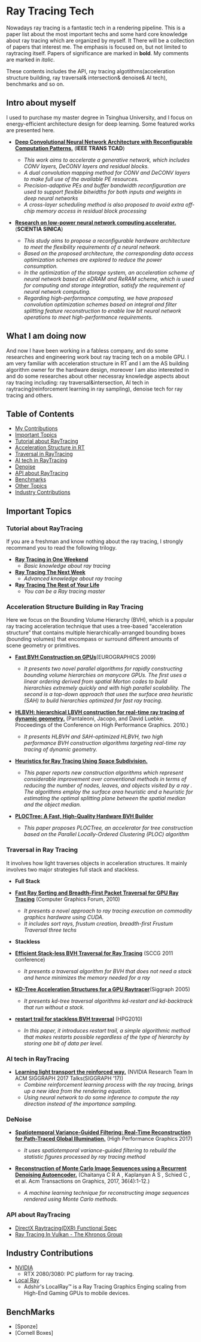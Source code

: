 # Ray Tracing Tech 

Nowadays ray tracing is a fantastic tech in a rendering pipeline.
This is a paper list about the most important techs and some hard core knowledge about ray tracing which are organized by myself. It 
There will be a collection of papers that interest me. The emphasis is focused on, but not limited to raytracing itself. Papers of significance are marked in **bold**. My comments are marked in *italic*.

These contents includes the API, ray tracing algotithms(acceleration structure building, ray traversal& intersection& denoise& AI tech), benchmarks and so on.

## Intro about myself
I used to purchase my master degree in Tsinghua University, and I focus on energy-efficient architecture design for deep learning. Some featured works are presented here. 

- [**Deep Convolutional Neural Network Architecture with Reconfigurable Computation Patterns.**](https://ieeexplore.ieee.org/document/8412607) (**IEEE TRANS TCAD**)
  - *This work aims to accelerate a generative network, which includes CONV layers, DeCONV layers and residual blocks.*
  - *A dual convolution mapping method for CONV and DeCONV layers to make full use of the available PE resources.*
  - *Precision-adaptive PEs and buffer bandwidth reconfiguration are used to support flexible bitwidths for both inputs and weights in deep neural networks*
  - *A cross-layer scheduling method is also proposed to avoid extra off-chip memory access in residual block processing*


- [**Research on low-power neural network computing accelerator.**](http://engine.scichina.com/publisher/scp/journal/SSI/49/3/10.1360/N112018-00282?slug=fulltext) (**SCIENTIA SINICA**)
  - *This study aims to propose a reconfigurable hardware architecture to meet the flexibility requirements of a neural network.*
  - *Based on the proposed architecture, the corresponding data access optimization schemes are explored to reduce the power consumption.*
  - *In the optimization of the storage system, an acceleration scheme of neural network based on eDRAM and ReRAM scheme, which is used for computing and storage integration, satisfy the requirement of neural network computing.*
  - *Regarding high-performance computing, we have proposed convolution optimization schemes based on integral and filter splitting feature reconstruction to enable low bit neural network operations to meet high-performance requirements.*

## What I am doing now
And now I have been working in a fabless company, and do some researches and engineering work bout  ray tracing tech on a mobile GPU. I am very familiar with acceleration structure in RT and I am the AS building algorithm owner for the hardware design, moreover I am also interested in and do some researches about other necessray knowledge aspects about ray tracing including: ray traversal&intersection, AI tech in raytracing(reinforcement learning in ray sampling), denoise tech for ray tracing and others.

## Table of Contents
 - [My Contributions](#my-contributions)
  - [Important Topics](#important-topics)
   - [Tutorial about RayTracing](#tutorial-and-survey) 
   - [Acceleration Structure in RT](#BVH)
   - [Traversal in RayTracing](#RTU)
   - [AI tech in RayTracing](#AIRT) 
   - [Denoise](#denoise)
   - [API about RayTracing](#API)
   - [Benchmarks](#benchmarks)
   - [Other Topics](#other-topics)
 - [Industry Contributions](#industry-contributions)

## Important Topics
### Tutorial about RayTracing
If you are a freshman and know nothing about the ray tracing, I strongly recommand you to read the following trilogy.
- **[Ray Tracing in One Weekend](https://raytracing.github.io/books/RayTracingInOneWeekend.html)** 
  - *Basic knowledge about ray tracing*
- **[Ray Tracing The Next Week](https://raytracing.github.io/books/RayTracingTheNextWeek.html)** 
  - *Advanced knowledge about ray tracing*
- **R[ay Tracing The Rest of Your Life](https://www.realtimerendering.com/raytracing/Ray%20Tracing_%20the%20Rest%20of%20Your%20Life.pdf)** 
  - *You can be a Ray tracing master*
  

### Acceleration Structure Building in Ray Tracing

Here we focus on the Bounding Volume Hierarchy (BVH), which is a popular ray tracing acceleration technique that uses a tree-based “acceleration structure” that contains multiple hierarchically-arranged bounding boxes (bounding volumes) that encompass or surround different amounts of scene geometry or primitives. 

 - **[Fast BVH Construction on GPUs](http://graphics.snu.ac.kr/class/graphics2011/references/2007_lauterbach.pdf)**(EUROGRAPHICS 2009)
   - *It presents two novel parallel algorithms for rapidly constructing bounding volume hierarchies on manycore GPUs. The first uses a linear ordering derived from spatial Morton codes to build hierarchies extremely quickly and with high parallel scalability. The second is a top-down approach that uses the surface area heuristic (SAH) to build hierarchies optimized for fast ray tracing.*

 - **[HLBVH: hierarchical LBVH construction for real-time ray tracing of dynamic geometry.](https://research.nvidia.com/sites/default/files/pubs/2010-06_HLBVH-Hierarchical-LBVH/HLBVH-final.pdf)** (Pantaleoni, Jacopo, and David Luebke. Proceedings of the Conference on High Performance Graphics. 2010.)
   - *It presents HLBVH and SAH-optimized HLBVH, two high performance BVH construction algorithms targeting real-time ray tracing of dynamic geometry.*

 - **[Heuristics for Ray Tracing Using Space Subdivision.](https://graphicsinterface.org/wp-content/uploads/gi1989-22.pdf)**
    - *This paper reports new construction algorithms which represent considerable improvement over conventional methods in terms of reducing the number of nodes, leaves, and objects visited by a ray . The algorithms employ the surface area heuristic and a heuristic for estimating the optimal splitting plane between the spatial median and the object median.*
 - **[PLOCTree: A Fast, High-Quality Hardware BVH Builder](https://dl.acm.org/doi/abs/10.1145/3233309)**
    - *This paper proposes PLOCTree, an accelerator for tree construction based on the Parallel Locally-Ordered Clustering (PLOC) algorithm*

### Traversal in Ray Tracing
It involves how light traverses objects in acceleration structures. It mainly involves two major strategies full stack and stackless.

- **Full Stack**
- **[Fast Ray Sorting and Breadth-First Packet Traversal for GPU Ray Tracing](http://charlesloop.com/GaranzhaLoop2010.pdf)** (Computer Graphics Forum, 2010)
  - *It presents a novel approach to ray tracing execution on commodity graphics hardware using CUDA.* 
  - *It includes sort rays, frustum creation, breadth-first Frustum Traversal three techs*

- **Stackless**
- **[Efficient Stack-less BVH Traversal for Ray Tracing](http://citeseerx.ist.psu.edu/viewdoc/download?doi=10.1.1.445.7529&rep=rep1&type=pdf)** (SCCG 2011 conference)
  - *It presents a traversal algorithm for BVH that does not need a stack and hence minimizes the memory needed for a ray*
- **[KD-Tree Acceleration Structures for a GPU Raytracer](https://graphics.stanford.edu/papers/gpu_kdtree/kdtree.pdf)**(Siggraph 2005)
  - *It presents kd-tree traversal algorithms kd-restart and kd-backtrack that run without a stack.*
- **[restart trail for stackless BVH traversal](https://research.nvidia.com/publication/restart-trail-stackless-bvh-traversal)** (HPG2010)
  - *In this paper, it introduces restart trail, a simple algorithmic method that makes restarts possible regardless of the type of hierarchy by storing one bit of data per level.*

### AI tech in RayTracing
- **[Learning light transport the reinforced way.](https://arxiv.org/abs/1701.07403)** (NVIDIA Research Team In ACM SIGGRAPH 2017 Talks(SIGGRAPH ’17))
  - *Combine reinforcement learning process with the ray tracing, brings up a new idea from the rendering equation.*
  - *Using neural network to do some inference to compute the ray direction instead of the importance sampling.*

### DeNoise
- **[Spatiotemporal Variance-Guided Filtering: Real-Time Reconstruction for Path-Traced Global Illumination.](https://research.nvidia.com/publication/2017-07_Spatiotemporal-Variance-Guided-Filtering%3A)** (High Performance Graphics 2017)
  - *It uses spatiotemporal variance-guided filtering to rebuild the statistic figures processed by ray tracing method*


- **[Reconstruction of Monte Carlo Image Sequences using a Recurrent Denoising Autoencoder.](https://research.nvidia.com/sites/default/files/publications/dnn_denoise_author.pdf)** (Chaitanya C R A , Kaplanyan A S , Schied C , et al. Acm Transactions on Graphics, 2017, 36(4):1-12.)
  - *A machine learning technique for reconstructing image sequences rendered using Monte Carlo methods.* 

### API about RayTracing
  - [DirectX Raytracing(DXR) Functional Spec](https://microsoft.github.io/DirectX-Specs/d3d/Raytracing.html)
  - [Ray Tracing In Vulkan - The Khronos Group](https://www.khronos.org/registry/vulkan/specs/1.2-extensions/html/index.html)

## Industry Contributions
 - [NVIDIA](http://www.nvidia.com/)
   - RTX 2080/3080: PC platform for ray tracing. 
 - [Local Ray](https://www.adshir.com/)
   - Adshir's LocalRay™ is a Ray Tracing Graphics Enging scaling from High-End Gaming GPUs to mobile devices.

## BenchMarks
 - [Sponze]
 - [Cornell Boxes]

